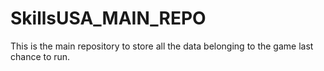 # SkillsUSA_MAIN_REPO
This is the main repository to store all the data belonging to the game last chance to run. 

